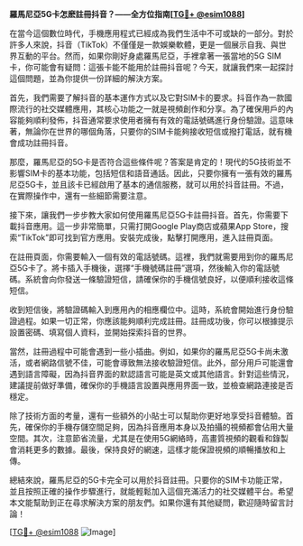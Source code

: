 **羅馬尼亞5G卡怎麽註冊抖音？——全方位指南[[TG💪+ @esim1088](https://t.me/s/esim1088)]**

在當今這個數位時代，手機應用程式已經成為我們生活中不可或缺的一部分。對於許多人來說，抖音（TikTok）不僅僅是一款娛樂軟體，更是一個展示自我、與世界互動的平台。然而，如果你剛好身處羅馬尼亞，手裡拿著一張當地的5G SIM卡，你可能會有疑問：這張卡能不能用於註冊抖音呢？今天，就讓我們來一起探討這個問題，並為你提供一份詳細的解決方案。

首先，我們需要了解抖音的基本運作方式以及它對SIM卡的要求。抖音作為一款國際流行的社交媒體應用，其核心功能之一就是視頻創作和分享。為了確保用戶的內容能夠順利發佈，抖音通常要求使用者擁有有效的電話號碼進行身份驗證。這意味著，無論你在世界的哪個角落，只要你的SIM卡能夠接收短信或撥打電話，就有機會成功註冊抖音。

那麼，羅馬尼亞的5G卡是否符合這些條件呢？答案是肯定的！現代的5G技術並不影響SIM卡的基本功能，包括短信和語音通話。因此，只要你擁有一張有效的羅馬尼亞5G卡，並且該卡已經啟用了基本的通信服務，就可以用於抖音註冊。不過，在實際操作中，還有一些細節需要注意。

接下來，讓我們一步步教大家如何使用羅馬尼亞5G卡註冊抖音。首先，你需要下載抖音應用。這一步非常簡單，只需打開Google Play商店或蘋果App Store，搜索“TikTok”即可找到官方應用。安裝完成後，點擊打開應用，進入註冊頁面。

在註冊頁面，你需要輸入一個有效的電話號碼。這裡，我們就需要用到你的羅馬尼亞5G卡了。將卡插入手機後，選擇“手機號碼註冊”選項，然後輸入你的電話號碼。系統會向你發送一條驗證短信，請確保你的手機信號良好，以便順利接收這條短信。

收到短信後，將驗證碼輸入到應用內的相應欄位中。這時，系統會開始進行身份驗證過程。如果一切正常，你應該能夠順利完成註冊。註冊成功後，你可以根據提示設置密碼、填寫個人資料，並開始探索抖音的世界。

當然，註冊過程中可能會遇到一些小插曲。例如，如果你的羅馬尼亞5G卡尚未激活，或者網路信號不佳，可能會導致無法接收驗證短信。此外，部分用戶可能還會遇到語言障礙，因為抖音界面的默認語言可能是英文或其他語言。針對這些情況，建議提前做好準備，確保你的手機語言設置與應用界面一致，並檢查網路連接是否穩定。

除了技術方面的考量，還有一些額外的小貼士可以幫助你更好地享受抖音體驗。首先，確保你的手機存儲空間足夠，因為抖音應用本身以及拍攝的視頻都會佔用大量空間。其次，注意節省流量，尤其是在使用5G網絡時，高畫質視頻的觀看和錄製會消耗更多的數據。最後，保持良好的網速，這樣才能保證視頻的順暢播放和上傳。

總結來說，羅馬尼亞的5G卡完全可以用於抖音註冊。只要你的SIM卡功能正常，並且按照正確的操作步驟進行，就能輕鬆加入這個充滿活力的社交媒體平台。希望本文能幫助到正在尋求解決方案的朋友們。如果你還有其他疑問，歡迎隨時留言討論！

[[TG💪+ @esim1088](https://t.me/s/esim1088) ![Image](https://i.postimg.cc/4NQfJmqS/Snipaste-2025-05-13-00-14-12.png)]